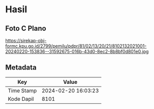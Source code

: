# Hasil

## Foto C Plano

https://sirekap-obj-formc.kpu.go.id/2799/pemilu/pdpr/81/02/13/20/21/8102132021001-20240220-153836--31592675-016b-43d0-8ec2-8b8bf0d801e0.jpg


## Metadata

| Key        | Value               |
| ---------- | ------------------- |
| Time Stamp | 2024-02-20 16:03:23 |
| Kode Dapil | 8101                |



